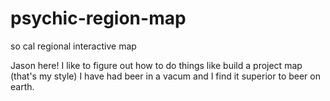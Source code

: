 psychic-region-map
==================

so cal regional interactive map

Jason here! I like to figure out how to do things like build a project map (that's my style)
I have had beer in a vacum and I find it superior to beer on earth.
